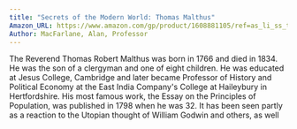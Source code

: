 ```yaml
---
title: "Secrets of the Modern World: Thomas Malthus"
Amazon_URL: https://www.amazon.com/gp/product/1608881105/ref=as_li_ss_tl?ie=UTF8&linkCode=ll1&tag=internetbo00a-20
Author: MacFarlane, Alan, Professor
---
```

The Reverend Thomas Robert Malthus was born in 1766 and died in 1834. He was the son of a clergyman and one of eight children. He was educated at Jesus College, Cambridge and later became Professor of History and Political Economy at the East India Company's College at Haileybury in Hertfordshire. His most famous work, the Essay on the Principles of Population, was published in 1798 when he was 32. It has been seen partly as a reaction to the Utopian thought of William Godwin and others, as well
